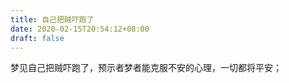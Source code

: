 ```yaml
---
title: 自己把贼吓跑了
date: 2020-02-15T20:54:12+08:00
draft: false
---
```


梦见自己把贼吓跑了，预示者梦者能克服不安的心理，一切都将平安；